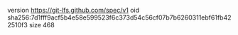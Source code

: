 version https://git-lfs.github.com/spec/v1
oid sha256:7d1fff9acf5b4e58e599523f6c373d54c56cf07b7b6260311ebf61fb422510f3
size 468
